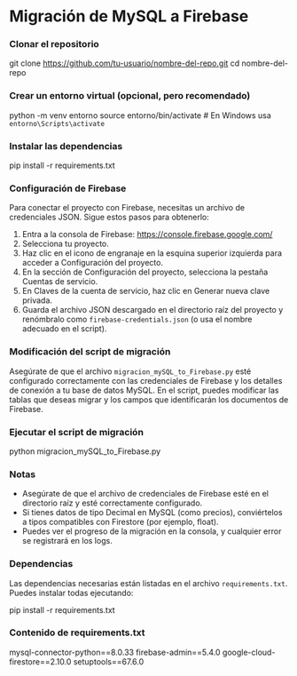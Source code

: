 # Migración de MySQL a Firebase

### Clonar el repositorio

git clone https://github.com/tu-usuario/nombre-del-repo.git
cd nombre-del-repo

### Crear un entorno virtual (opcional, pero recomendado)

python -m venv entorno
source entorno/bin/activate  # En Windows usa `entorno\Scripts\activate`

### Instalar las dependencias

pip install -r requirements.txt

### Configuración de Firebase

Para conectar el proyecto con Firebase, necesitas un archivo de credenciales JSON. 
Sigue estos pasos para obtenerlo:

1. Entra a la consola de Firebase: https://console.firebase.google.com/
2. Selecciona tu proyecto.
3. Haz clic en el icono de engranaje en la esquina superior izquierda para acceder a Configuración del proyecto.
4. En la sección de Configuración del proyecto, selecciona la pestaña Cuentas de servicio.
5. En Claves de la cuenta de servicio, haz clic en Generar nueva clave privada.
6. Guarda el archivo JSON descargado en el directorio raíz del proyecto y renómbralo como `firebase-credentials.json` 
(o usa el nombre adecuado en el script).

### Modificación del script de migración

Asegúrate de que el archivo `migracion_mySQL_to_Firebase.py` esté configurado correctamente con las credenciales de Firebase 
y los detalles de conexión a tu base de datos MySQL. En el script, puedes modificar las tablas que deseas migrar y los campos 
que identificarán los documentos de Firebase.

### Ejecutar el script de migración

python migracion_mySQL_to_Firebase.py

### Notas

- Asegúrate de que el archivo de credenciales de Firebase esté en el directorio raíz y esté correctamente configurado.
- Si tienes datos de tipo Decimal en MySQL (como precios), conviértelos a tipos compatibles con Firestore (por ejemplo, float).
- Puedes ver el progreso de la migración en la consola, y cualquier error se registrará en los logs.


### Dependencias

  Las dependencias necesarias están listadas en el archivo `requirements.txt`. Puedes instalar todas ejecutando:

pip install -r requirements.txt

### Contenido de requirements.txt

 mysql-connector-python==8.0.33
 firebase-admin==5.4.0
 google-cloud-firestore==2.10.0
 setuptools==67.6.0

